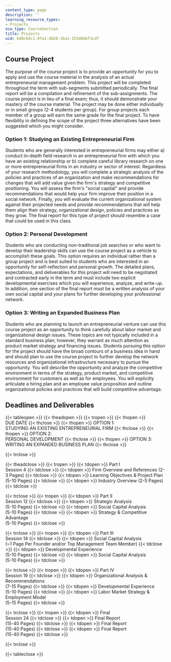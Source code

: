 ```yaml
---
content_type: page
description: ''
learning_resource_types:
- Projects
ocw_type: CourseSection
title: Projects
uid: bd8c6dc1-8fa1-d820-1ba1-155dbbbf3cdf
---
```


Course Project
--------------

The purpose of the course project is to provide an opportunity for you to apply and use the course material in the analysis of an actual entrepreneurial management problem. This project will be completed throughout the term with sub-segments submitted periodically. The final report will be a compilation and refinement of the sub-assignments. The course project is in lieu of a final exam; thus, it should demonstrate your mastery of the course material. The project may be done either individually or in small groups (2-4 students per group). For group projects each member of a group will earn the same grade for the final project. To have flexibility in defining the scope of the project three alternatives have been suggested which you might consider.

### Option 1: Studying an Existing Entrepreneurial Firm

Students who are generally interested in entrepreneurial firms may either a) conduct in-depth field research in an entrepreneurial firm with which you have an existing relationship or b) complete careful library research on one or more entrepreneurial firms in an industry or sector of interest. Regardless of your research methodology, you will complete a strategic analysis of the policies and practices of an organization and make recommendations for changes that will add value given the firm's strategy and competitive positioning. You will assess the firm's "social capital" and provide recommendations that would help your firm improve their position in a social network. Finally, you will evaluate the current organizational system against their projected needs and provide recommendations that will help them align their strategy, organizational design, policies and practices as they grow. The final report for this type of project should resemble a case that could be used in this class.

### Option 2: Personal Development

Students who are conducting non-traditional job searches or who want to develop their leadership skills can use the course project as a vehicle to accomplish these goals. This option requires an individual rather than a group project and is best suited to students who are interested in an opportunity for self-reflection and personal growth. The detailed plans, expectations, and deliverables for this project will need to be negotiated and contracted early in the term and must include two explicit developmental exercises which you will experience, analyze, and write-up. In addition, one section of the final report must be a written analysis of your own social capital and your plans for further developing your professional network.

### Option 3: Writing an Expanded Business Plan

Students who are planning to launch an entrepreneurial venture can use this course project as an opportunity to think carefully about labor market and organizational design issues. These topics are not typically included in a standard business plan; however, they warrant as much attention as product market strategy and financing issues. Students pursuing this option for the project should have the broad contours of a business idea in hand and should plan to use the course project to further develop the network resources and organizational infrastructure necessary to pursue the opportunity. You will describe the opportunity and analyze the competitive environment in terms of the strategy, product market, and competitive environment for customers as well as for employees. You will explicitly articulate a hiring plan and an employee value proposition and outline organizational policies and practices that will build competitive advantage.

Deadlines and Deliverables
--------------------------

{{< tableopen >}}
{{< theadopen >}}
{{< tropen >}}
{{< thopen >}}
DUE DATE
{{< thclose >}}
{{< thopen >}}
OPTION 1:  
STUDYING AN EXISTING ENTREPRENEURIAL FIRM
{{< thclose >}}
{{< thopen >}}
OPTION 2:  
PERSONAL DEVELOPMENT
{{< thclose >}}
{{< thopen >}}
OPTION 3:  
WRITING AN EXPANDED BUSINESS PLAN
{{< thclose >}}

{{< trclose >}}

{{< theadclose >}}
{{< tropen >}}
{{< tdopen >}}
Part I  
Session 4
{{< tdclose >}}
{{< tdopen >}}
Firm Overview and References (2-3 Pages)
{{< tdclose >}}
{{< tdopen >}}
Learning Objectives & Project Plan (5-10 Pages)
{{< tdclose >}}
{{< tdopen >}}
Industry Overview (2-5 Pages)
{{< tdclose >}}

{{< trclose >}}
{{< tropen >}}
{{< tdopen >}}
Part II  
Session 12
{{< tdclose >}}
{{< tdopen >}}
Strategic Analysis  
(5-10 Pages)
{{< tdclose >}}
{{< tdopen >}}
Social Capital Analysis  
(5-10 Pages)
{{< tdclose >}}
{{< tdopen >}}
Strategy & Competitive Advantage  
(5-10 Pages)
{{< tdclose >}}

{{< trclose >}}
{{< tropen >}}
{{< tdopen >}}
Part III  
Session 14
{{< tdclose >}}
{{< tdopen >}}
Social Capital Analysis  
(~1 Page Per Founder and/or Top Management Team Member)
{{< tdclose >}}
{{< tdopen >}}
Developmental Experience  
(5-10 Pages)
{{< tdclose >}}
{{< tdopen >}}
Social Capital Analysis  
(5-10 Pages)
{{< tdclose >}}

{{< trclose >}}
{{< tropen >}}
{{< tdopen >}}
Part IV  
Session 19
{{< tdclose >}}
{{< tdopen >}}
Organizational Analysis & Recommendations  
(7-15 Pages)
{{< tdclose >}}
{{< tdopen >}}
Developmental Experience  
(5-10 Pages)
{{< tdclose >}}
{{< tdopen >}}
Labor Market Strategy & Employment Model  
(5-15 Pages)
{{< tdclose >}}

{{< trclose >}}
{{< tropen >}}
{{< tdopen >}}
Final  
Session 24
{{< tdclose >}}
{{< tdopen >}}
Final Report  
(15-40 Pages)
{{< tdclose >}}
{{< tdopen >}}
Final Report  
(15-40 Pages)
{{< tdclose >}}
{{< tdopen >}}
Final Report  
(15-40 Pages)
{{< tdclose >}}

{{< trclose >}}

{{< tableclose >}}